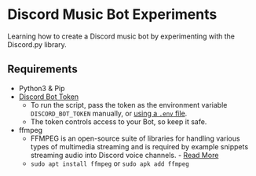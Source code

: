 # Discord Music Bot Experiments

Learning how to create a Discord music bot by
experimenting with the Discord.py library.

## Requirements

- Python3 & Pip
- [Discord Bot Token](https://discord.com/developers/applications)
  - To run the script, pass the token as the environment variable `DISCORD_BOT_TOKEN`
    manually, or [using a `.env` file](https://pypi.org/project/python-dotenv/).
  - The token controls access to your Bot, so keep it safe.
- ffmpeg
  - FFMPEG is an open-source suite of libraries for handling various types
    of multimedia streaming and is required by example snippets
    streaming audio into Discord voice channels. - [Read More](https://ffmpeg.org/)
  - `sudo apt install ffmpeg` or `sudo apk add ffmpeg`
